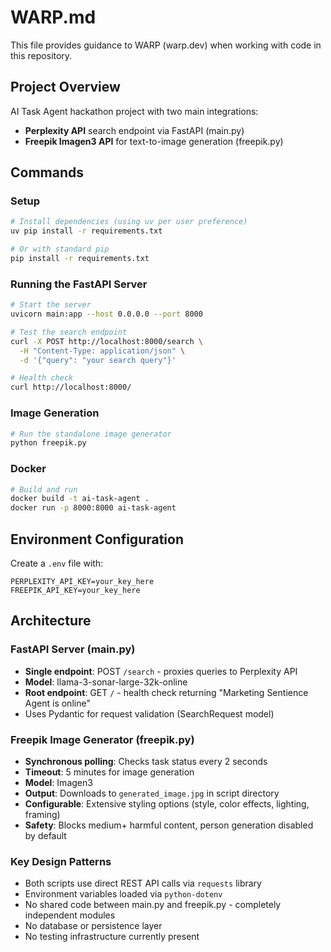# WARP.md

This file provides guidance to WARP (warp.dev) when working with code in this repository.

## Project Overview

AI Task Agent hackathon project with two main integrations:
- **Perplexity API** search endpoint via FastAPI (main.py)
- **Freepik Imagen3 API** for text-to-image generation (freepik.py)

## Commands

### Setup
```bash
# Install dependencies (using uv per user preference)
uv pip install -r requirements.txt

# Or with standard pip
pip install -r requirements.txt
```

### Running the FastAPI Server
```bash
# Start the server
uvicorn main:app --host 0.0.0.0 --port 8000

# Test the search endpoint
curl -X POST http://localhost:8000/search \
  -H "Content-Type: application/json" \
  -d '{"query": "your search query"}'

# Health check
curl http://localhost:8000/
```

### Image Generation
```bash
# Run the standalone image generator
python freepik.py
```

### Docker
```bash
# Build and run
docker build -t ai-task-agent .
docker run -p 8000:8000 ai-task-agent
```

## Environment Configuration

Create a `.env` file with:
```
PERPLEXITY_API_KEY=your_key_here
FREEPIK_API_KEY=your_key_here
```

## Architecture

### FastAPI Server (main.py)
- **Single endpoint**: POST `/search` - proxies queries to Perplexity API
- **Model**: llama-3-sonar-large-32k-online
- **Root endpoint**: GET `/` - health check returning "Marketing Sentience Agent is online"
- Uses Pydantic for request validation (SearchRequest model)

### Freepik Image Generator (freepik.py)
- **Synchronous polling**: Checks task status every 2 seconds
- **Timeout**: 5 minutes for image generation
- **Model**: Imagen3
- **Output**: Downloads to `generated_image.jpg` in script directory
- **Configurable**: Extensive styling options (style, color effects, lighting, framing)
- **Safety**: Blocks medium+ harmful content, person generation disabled by default

### Key Design Patterns
- Both scripts use direct REST API calls via `requests` library
- Environment variables loaded via `python-dotenv`
- No shared code between main.py and freepik.py - completely independent modules
- No database or persistence layer
- No testing infrastructure currently present
